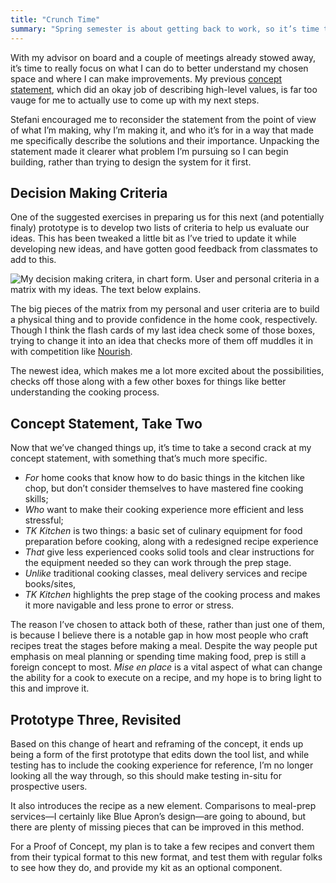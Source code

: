 ```yaml
---
title: "Crunch Time"
summary: "Spring semester is about getting back to work, so it’s time to focus on the what, why, and how of thesis. Time to start making decisions."
---
```


With my advisor on board and a couple of meetings already stowed away, it’s time to really focus on what I can do to better understand my chosen space and where I can make improvements. My previous [concept statement][], which did an okay job of describing high-level values, is far too vauge for me to actually use to come up with my next steps.

[concept statement]: http://nicbarajas.github.io/sva-ixd-thesis/2016/02/01/procrastination-advising-thesis-ideas/#concept-statement

Stefani encouraged me to reconsider the statement from the point of view of what I’m making, why I’m making it, and who it’s for in a way that made me specifically describe the solutions and their importance. Unpacking the statement made it clearer what problem I’m pursuing so I can begin building, rather than trying to design the system for it first.

## Decision Making Criteria

One of the suggested exercises in preparing us for this next (and potentially finaly) prototype is to develop two lists of criteria to help us evaluate our ideas. This has been tweaked a little bit as I’ve tried to update it while developing new ideas, and have gotten good feedback from classmates to add to this.

![My decision making critera, in chart form. User and personal criteria in a matrix with my ideas. The text below explains.](/sva-ixd-thesis/assets/decision-criteria-v1.jpg)

The big pieces of the matrix from my personal and user criteria are to build a physical thing and to provide confidence in the home cook, respectively. Though I think the flash cards of my last idea check some of those boxes, trying to change it into an idea that checks more of them off muddles it in with competition like [Nourish][].

[Nourish]: http://nourish.cooksmarts.com/join/

The newest idea, which makes me a lot more excited about the possibilities, checks off those along with a few other boxes for things like better understanding the cooking process.

## Concept Statement, Take Two

Now that we’ve changed things up, it’s time to take a second crack at my concept statement, with something that’s much more specific.

- *For* home cooks that know how to do basic things in the kitchen like chop, but don’t consider themselves to have mastered fine cooking skills;
- *Who* want to make their cooking experience more efficient and less stressful;
- *TK Kitchen* is two things: a basic set of culinary equipment for food preparation before cooking, along with a redesigned recipe experience
- *That* give less experienced cooks solid tools and clear instructions for the equipment needed so they can work through the prep stage.
- *Unlike* traditional cooking classes, meal delivery services and recipe books/sites,
- *TK Kitchen* highlights the prep stage of the cooking process and makes it more navigable and less prone to error or stress.

The reason I’ve chosen to attack both of these, rather than just one of them, is because I believe there is a notable gap in how most people who craft recipes treat the stages before making a meal. Despite the way people put emphasis on meal planning or spending time making food, prep is still a foreign concept to most. *Mise en place* is a vital aspect of what can change the ability for a cook to execute on a recipe, and my hope is to bring light to this and improve it.

## Prototype Three, Revisited

Based on this change of heart and reframing of the concept, it ends up being a form of the first prototype that edits down the tool list, and while testing has to include the cooking experience for reference, I’m no longer looking all the way through, so this should make testing in-situ for prospective users.

It also introduces the recipe as a new element. Comparisons to meal-prep services—I certainly like Blue Apron’s design—are going to abound, but there are plenty of missing pieces that can be improved in this method.

For a Proof of Concept, my plan is to take a few recipes and convert them from their typical format to this new format, and test them with regular folks to see how they do, and provide my kit as an optional component.
